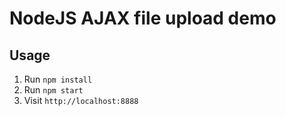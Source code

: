 # NodeJS AJAX file upload demo

## Usage

1. Run `npm install`
2. Run `npm start`
3. Visit `http://localhost:8888`
